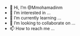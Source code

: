 - 👋 Hi, I’m @Mmohamadinm
- 👀 I’m interested in ...
- 🌱 I’m currently learning ...
- 💞️ I’m looking to collaborate on ...
- 📫 How to reach me ...

<!---
Mmohamadinm/Mmohamadinm is a ✨ special ✨ repository because its `README.md` (this file) appears on your GitHub profile.
You can click the Preview link to take a look at your changes.
--->
